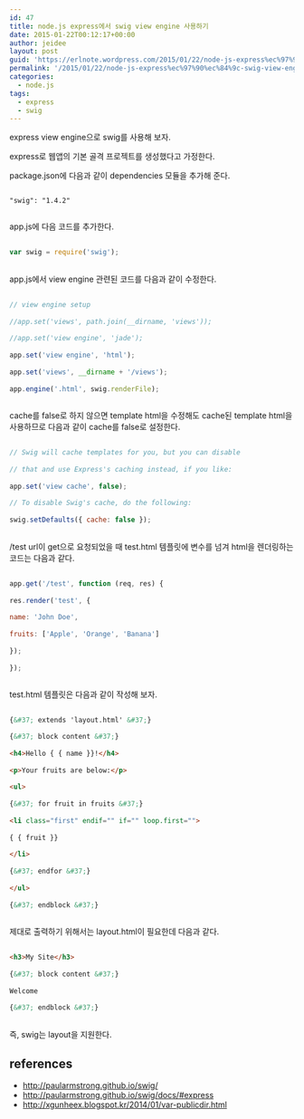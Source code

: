 ```yaml
---
id: 47
title: node.js express에서 swig view engine 사용하기
date: 2015-01-22T00:12:17+00:00
author: jeidee
layout: post
guid: 'https://erlnote.wordpress.com/2015/01/22/node-js-express%ec%97%90%ec%84%9c-swig-view-engine-%ec%82%ac%ec%9a%a9%ed%95%98%ea%b8%b0/'
permalink: '/2015/01/22/node-js-express%ec%97%90%ec%84%9c-swig-view-engine-%ec%82%ac%ec%9a%a9%ed%95%98%ea%b8%b0/'
categories:
  - node.js
tags:
  - express
  - swig
---
```

express view engine으로 swig를 사용해 보자.

express로 웹앱의 기본 골격 프로젝트를 생성했다고 가정한다.

package.json에 다음과 같이 dependencies 모듈을 추가해 준다.

```
      
"swig": "1.4.2"
  
```

app.js에 다음 코드를 추가한다.

```javascript
      
var swig = require('swig');
  
```

app.js에서 view engine 관련된 코드를 다음과 같이 수정한다.

```javascript
      
// view engine setup
      
//app.set('views', path.join(__dirname, 'views'));
      
//app.set('view engine', 'jade');
      
app.set('view engine', 'html');
      
app.set('views', __dirname + '/views');
      
app.engine('.html', swig.renderFile);
  
```

cache를 false로 하지 않으면 template html을 수정해도 cache된 template html을 사용하므로 다음과 같이 cache를 false로 설정한다.

```javascript
      
// Swig will cache templates for you, but you can disable
      
// that and use Express's caching instead, if you like:
      
app.set('view cache', false);
      
// To disable Swig's cache, do the following:
      
swig.setDefaults({ cache: false });
  
```

/test url이 get으로 요청되었을 때 test.html 템플릿에 변수를 넘겨 html을 렌더링하는 코드는 다음과 같다.

```javascript
      
app.get('/test', function (req, res) {
          
res.render('test', {
              
name: 'John Doe',
              
fruits: ['Apple', 'Orange', 'Banana']
          
});
      
});
  
```

test.html 템플릿은 다음과 같이 작성해 보자.

```html
      
{&#37; extends 'layout.html' &#37;}

{&#37; block content &#37;}
      
<h4>Hello { { name }}!</h4>
      
<p>Your fruits are below:</p>
      
<ul>
          
{&#37; for fruit in fruits &#37;}
          
<li class="first" endif="" if="" loop.first="">
          
{ { fruit }}
          
</li>
          
{&#37; endfor &#37;}
      
</ul>
      
{&#37; endblock &#37;}
  
```

제대로 출력하기 위해서는 layout.html이 필요한데 다음과 같다.

```html
      
<h3>My Site</h3>
      
{&#37; block content &#37;}
      
Welcome
      
{&#37; endblock &#37;}
  
```

즉, swig는 layout을 지원한다.

## references

  * http://paularmstrong.github.io/swig/
  * http://paularmstrong.github.io/swig/docs/#express
  * http://xgunheex.blogspot.kr/2014/01/var-publicdir.html